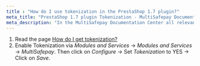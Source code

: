 ```yaml
---
title : "How do I use tokenization in the PrestaShop 1.7 plugin?"
meta_title: "PrestaShop 1.7 plugin Tokenization - MultiSafepay Documentation Center"
meta_description: "In the MultiSafepay Documentation Center all relevant information regarding our Plugins and API. As well as Support pages for Payment Method, Tools and General Questions. You can also find the contact details of our Support Team and Integration Team."
---
```


1. Read the page [How do I get tokenization?](/tools/tokenization/tokenization-available-for-plugins/)
2. Enable Tokenization via _Modules and Services_ -> _Modules and Services_ -> _MultiSafepay_. Then click on _Configure_ -> Set _Tokenization_ to YES -> Click on _Save_.